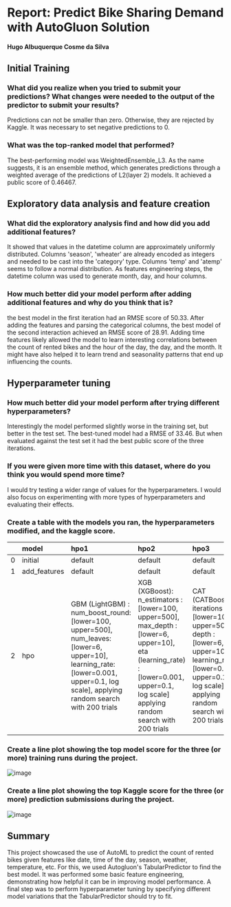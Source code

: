 # Report: Predict Bike Sharing Demand with AutoGluon Solution
#### Hugo Albuquerque Cosme da Silva

## Initial Training
### What did you realize when you tried to submit your predictions? What changes were needed to the output of the predictor to submit your results?
Predictions can not be smaller than zero. Otherwise, they are rejected by Kaggle. It was necessary to set negative predictions to 0.

### What was the top-ranked model that performed?
The best-performing model was WeightedEnsemble_L3. As the name suggests, it is an ensemble method, which generates predictions
through a weighted average of the predictions of L2(layer 2) models. It achieved a public score of 0.46467. 

## Exploratory data analysis and feature creation
### What did the exploratory analysis find and how did you add additional features?
It showed that values in the datetime column are approximately uniformly distributed. Columns 'season', 'wheater' are already encoded as integers and
needed to be cast into the 'category' type. Columns 'temp' and 'atemp' seems to follow a normal distribution. As features engineering steps, the datetime column was used
to generate month, day, and hour columns.

### How much better did your model perform after adding additional features and why do you think that is?
the best model in the first iteration had an RMSE score of 50.33. After adding the features and parsing the categorical columns,
the best model of the second interaction achieved an RMSE score of 28.91. Adding time features likely allowed the model to learn interesting correlations
between the count of rented bikes and the hour of the day, the day, and the month. It might have also helped it to learn trend and seasonality patterns that end up
influencing the counts.

## Hyperparameter tuning
### How much better did your model perform after trying different hyperparameters?
Interestingly the model performed slightly worse in the training set, but better in the test set. The best-tuned model had a RMSE of 33.46. But when evaluated against the test set it had the best public score of the three iterations.

### If you were given more time with this dataset, where do you think you would spend more time?
I would try testing a wider range of values for the hyperparameters.
I would also focus on experimenting with more types of hyperparameters and evaluating their effects.

### Create a table with the models you ran, the hyperparameters modified, and the kaggle score.
|    | model        | hpo1                                                                                                                                                                                | hpo2                                                                                                                                                                                    | hpo3                                                                                                                                                                           |   score |
|---:|:-------------|:------------------------------------------------------------------------------------------------------------------------------------------------------------------------------------|:----------------------------------------------------------------------------------------------------------------------------------------------------------------------------------------|:-------------------------------------------------------------------------------------------------------------------------------------------------------------------------------|--------:|
|  0 | initial      | default                                                                                                                                                                             | default                                                                                                                                                                                 | default                                                                                                                                                                        | 1.77544 |
|  1 | add_features | default                                                                                                                                                                             | default                                                                                                                                                                                 | default                                                                                                                                                                        | 0.77708 |
|  2 | hpo          | GBM (LightGBM) : num_boost_round: [lower=100, upper=500], num_leaves:[lower=6, upper=10], learning_rate:[lower=0.001, upper=0.1, log scale], applying random search with 200 trials | XGB (XGBoost): n_estimators : [lower=100, upper=500], max_depth : [lower=6, upper=10], eta (learning_rate) : [lower=0.001, upper=0.1, log scale] applying random search with 200 trials | CAT (CATBoost) : iterations : [lower=100, upper=500], depth : [lower=6, upper=10], learning_rate  : [lower=0.001, upper=0.1, log scale] applying random search with 200 trials | 0.46467 |

### Create a line plot showing the top model score for the three (or more) training runs during the project.

![image](https://github.com/hualcosa/AWS-Machine-Learning-Engineer-Project1/assets/46836901/b8c8b2b5-8009-4e86-8126-3e5f42460399)


### Create a line plot showing the top Kaggle score for the three (or more) prediction submissions during the project.


![image](https://github.com/hualcosa/AWS-Machine-Learning-Engineer-Project1/assets/46836901/66e48774-2809-460f-8958-fbfe263a6da2)


## Summary
This project showcased the use of AutoML to predict the count of rented bikes given features like date, time of the day, season, weather, temperature, etc. For this, we used
Autogluon's TabularPredictor to find the best model. It was performed some basic feature engineering, demonstrating how helpful it can be in improving model performance. A final
step was to perform hyperparameter tuning by specifying different model variations that the TabularPredictor should try to fit.
